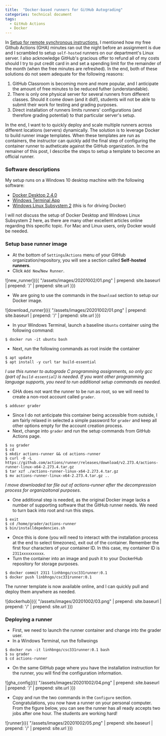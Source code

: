 ```yaml
---
title:  "Docker-based runners for GitHub Autograding"
categories: technical document
tags:
  - GitHub Actions
  - Docker
---
```


In [Setup for remote synchronous instructions](https://www.cs.wcupa.edu/lngo/technical/document/remote-instructions/), 
I mentioned how my free Github Actions (GHA) minutes ran out the night before an assignment is due and I scrambled to 
setup `self-hosted` runners on our department's Linux server. I also acknowledge GitHub's gracious offer to refund all 
of my costs should I try to put credit card in and set a spending limit for the remainder of the month (when the free 
minutes are refreshed). In the end, both of these solutions do not seem adequate for the following reasons:

1. GitHub Classroom is becoming more and more popular, and I anticipate the amount of free minutes to be reduced 
futher (understandable).  
2. There is only one physical server for several runners from different classes. Should it come down (and it did!), 
students will not be able to submit their work for testing and grading purposes. 
3. Direct installation of runners limits runners' configurations (and therefore grading potential) to that particular 
server's setup. 

In the end, I want to to quickly deploy and scale multiple runners across different locations  (servers) dynamically. 
The solution is to leverage Docker to build runner image templates. When these templates are run as containers, the 
instructor can quickly add the final step of configuring the container runner to autheticate against the GitHub 
organization. In the remainer of this post, I describe the steps to setup a template to become an official runner. 


### Software descriptions

My setup runs on a Windows 10 desktop machine with the following software:

- [Docker Desktop 2.4.0](https://hub.docker.com/editions/community/docker-ce-desktop-windows)
- [Windows Terminal App](https://www.microsoft.com/en-us/p/windows-terminal/9n0dx20hk701?activetab=pivot:overviewtab)
- [Windows Linux Subsystem 2](https://docs.microsoft.com/en-us/windows/wsl/install-win10) (this is for driving Docker)

I will not discuss the setup of Docker Desktop and Windows Linux Subsystem 2 here, as there are many other excellent 
articles online regarding this specific topic. For Mac and Linux users, only Docker would be needed.

### Setup base runner image

- At the bottom of `Settings`/`Actions` menu of your GitHub organization/repository, you will see a section 
called **Self-hosted runners**. 
- Click `Add New`/`New Runner`. 

![new_runner]({{ "/assets/images/20201002/01.png" | prepend: site.baseurl | prepend: '/' | prepend: site.url }})

- We are going to use the commands in the `Download` section to setup our Docker image. 

![download_runner]({{ "/assets/images/20201002/01.png" | prepend: site.baseurl | prepend: '/' | prepend: site.url }})

- In your Windows Terminal, launch a baseline `Ubuntu` container using the following command:

~~~
$ docker run -it ubuntu bash
~~~

- Next, run the following commands as root inside the container

~~~
$ apt update
$ apt install -y curl tar build-essential
~~~

*I use this runner to autograde C programming assignments, so only gcc (part of `build-essential`) is needed. If you 
want other programming language supports, you need to run additional setup commands as needed.*

- GHA does not want the runner to be run as root, so we will need to create a non-root account called `grader`. 

~~~
$ adduser grader
~~~

- Since I do not anticipate this container being accessible from outside, I am fairly relaxed in selected a simple 
password for `grader` and keep all other options empty for the account creation process. 
- Next, change into `grader` and run the setup commands from GitHub Actions page. 

~~~
$ su grader
$ cd
$ mkdir actions-runner && cd actions-runner
$ curl -O -L https://github.com/actions/runner/releases/download/v2.273.4/actions-runner-linux-x64-2.273.4.tar.gz
$ tar xzf ./actions-runner-linux-x64-2.273.4.tar.gz
$ mv actions-runner-linux-x64-2.273.4.tar.gz ..
~~~

*I move downloaded tar file out of actions-runner after the decompression process for organizaitonal purposes*. 

- One additional step is needed, as the original Docker image lacks a number of supporting software that the GitHub 
runner needs. We need to turn back into root and run this steps. 

~~~
$ exit
$ cd /home/grader/actions-runner
$ bin/installdepedencies.sh
~~~

- Once this is done (you will need to interact with the installation process at the end to select timezones), exit 
out of the container. Remember the first four characters of your container ID. In this case, my container ID is 
`2311xxxxxxxxxx`.
- Turn the container into an image and push it to your DockerHub repository for storage purposes. 

~~~
$ docker commit 2311 linhbngo/csc331runner:0.1
$ docker push linbhngo/csc331runner:0.1
~~~

The runner template is now available online, and I can quickly pull and deploy them anywhere as needed. 

![dockerhub]({{ "/assets/images/20201002/03.png" | prepend: site.baseurl | prepend: '/' | prepend: site.url }})

### Deploying a runner

- First, we need to launch the runner container and change into the grader user.
- In a Windows Terminal, run the follwoings

~~~
$ docker run -it linhbngo/csc331runner:0.1 bash
$ su grader
$ cd actions-runner
~~~

- On the same GitHub page where you have the installation instruction for the runner, you will find the 
configuration information. 

![gha_config]({{ "/assets/images/20201002/04.png" | prepend: site.baseurl | prepend: '/' | prepend: site.url }})

- Copy and run the two commands in the `Configure` section. Congratulations, you now have a runner on your 
personal computer. From the figure below, you can see the runner has all ready accepts two jobs after one hour. 
The students are working hard!

![runner]({{ "/assets/images/20201002/05.png" | prepend: site.baseurl | prepend: '/' | prepend: site.url }})

